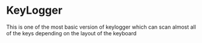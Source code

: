 # KeyLogger
This is one of the most basic version of keylogger which can scan almost all of the keys depending on the layout of the keyboard
